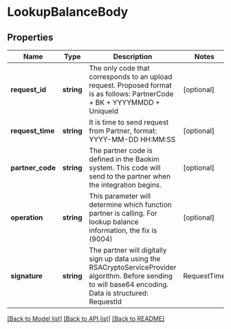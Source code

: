 # LookupBalanceBody

## Properties
Name | Type | Description | Notes
------------ | ------------- | ------------- | -------------
**request_id** | **string** | The only code that corresponds to an upload request. Proposed format is as follows: PartnerCode + BK + YYYYMMDD + UniqueId | [optional] 
**request_time** | **string** | It is time to send request from Partner, format: YYYY-MM-DD HH:MM:SS | [optional] 
**partner_code** | **string** | The partner code is defined in the Baokim system. This code will send to the partner when the integration begins. | [optional] 
**operation** | **string** | This parameter will determine which function partner is calling. For lookup balance information, the fix is (9004) | [optional] 
**signature** | **string** | The partner will digitally sign up data using the RSACryptoServiceProvider algorithm. Before sending to will base64 encoding. Data is structured: RequestId|RequestTime| PartnerCode|Operation | [optional] 

[[Back to Model list]](../../README.md#documentation-for-models) [[Back to API list]](../../README.md#documentation-for-api-endpoints) [[Back to README]](../../README.md)

